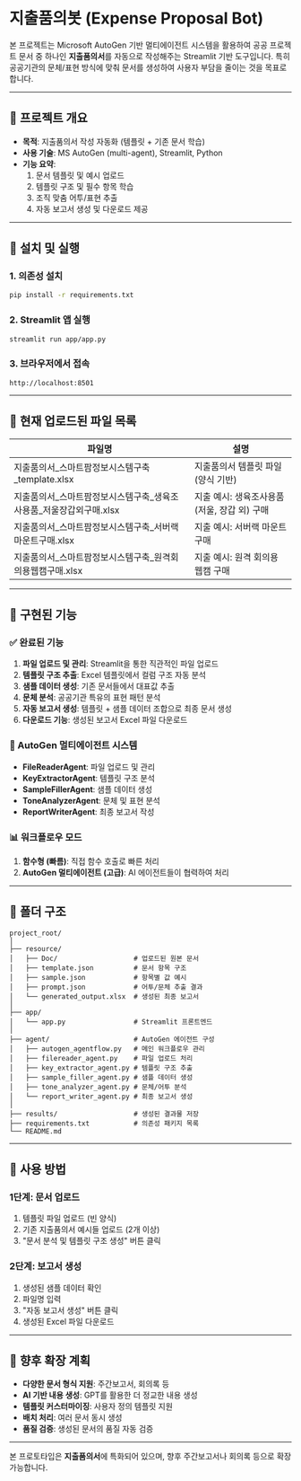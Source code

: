 # 지출품의봇 (Expense Proposal Bot)

본 프로젝트는 Microsoft AutoGen 기반 멀티에이전트 시스템을 활용하여 공공 프로젝트 문서 중 하나인 **지출품의서**를 자동으로 작성해주는 Streamlit 기반 도구입니다. 특히 공공기관의 문체/표현 방식에 맞춰 문서를 생성하여 사용자 부담을 줄이는 것을 목표로 합니다.

---

## 🧩 프로젝트 개요

- **목적**: 지출품의서 작성 자동화 (템플릿 + 기존 문서 학습)
- **사용 기술**: MS AutoGen (multi-agent), Streamlit, Python
- **기능 요약**:
  1. 문서 템플릿 및 예시 업로드
  2. 템플릿 구조 및 필수 항목 학습
  3. 조직 맞춤 어투/표현 추출
  4. 자동 보고서 생성 및 다운로드 제공

---

## 🚀 설치 및 실행

### 1. 의존성 설치
```bash
pip install -r requirements.txt
```

### 2. Streamlit 앱 실행
```bash
streamlit run app/app.py
```

### 3. 브라우저에서 접속
```
http://localhost:8501
```

---

## 📁 현재 업로드된 파일 목록

| 파일명 | 설명 |
|--------|------|
| 지출품의서_스마트팜정보시스템구축_template.xlsx | 지출품의서 템플릿 파일 (양식 기반) |
| 지출품의서_스마트팜정보시스템구축_생육조사용품_저울장갑외구매.xlsx | 지출 예시: 생육조사용품(저울, 장갑 외) 구매 |
| 지출품의서_스마트팜정보시스템구축_서버랙마운트구매.xlsx | 지출 예시: 서버랙 마운트 구매 |
| 지출품의서_스마트팜정보시스템구축_원격회의용웹캠구매.xlsx | 지출 예시: 원격 회의용 웹캠 구매 |

---

## 🔧 구현된 기능

### ✅ 완료된 기능
1. **파일 업로드 및 관리**: Streamlit을 통한 직관적인 파일 업로드
2. **템플릿 구조 추출**: Excel 템플릿에서 컬럼 구조 자동 분석
3. **샘플 데이터 생성**: 기존 문서들에서 대표값 추출
4. **문체 분석**: 공공기관 특유의 표현 패턴 분석
5. **자동 보고서 생성**: 템플릿 + 샘플 데이터 조합으로 최종 문서 생성
6. **다운로드 기능**: 생성된 보고서 Excel 파일 다운로드

### 🤖 AutoGen 멀티에이전트 시스템
- **FileReaderAgent**: 파일 업로드 및 관리
- **KeyExtractorAgent**: 템플릿 구조 분석
- **SampleFillerAgent**: 샘플 데이터 생성
- **ToneAnalyzerAgent**: 문체 및 표현 분석
- **ReportWriterAgent**: 최종 보고서 작성

### 📊 워크플로우 모드
1. **함수형 (빠름)**: 직접 함수 호출로 빠른 처리
2. **AutoGen 멀티에이전트 (고급)**: AI 에이전트들이 협력하여 처리

---

## 📂 폴더 구조

```
project_root/
│
├── resource/
│   ├── Doc/                   # 업로드된 원본 문서
│   ├── template.json          # 문서 항목 구조
│   ├── sample.json            # 항목별 값 예시
│   ├── prompt.json            # 어투/문체 추출 결과
│   └── generated_output.xlsx  # 생성된 최종 보고서
│
├── app/
│   └── app.py                 # Streamlit 프론트엔드
│
├── agent/                     # AutoGen 에이전트 구성
│   ├── autogen_agentflow.py   # 메인 워크플로우 관리
│   ├── filereader_agent.py    # 파일 업로드 처리
│   ├── key_extractor_agent.py # 템플릿 구조 추출
│   ├── sample_filler_agent.py # 샘플 데이터 생성
│   ├── tone_analyzer_agent.py # 문체/어투 분석
│   └── report_writer_agent.py # 최종 보고서 생성
│
├── results/                   # 생성된 결과물 저장
├── requirements.txt           # 의존성 패키지 목록
└── README.md
```

---

## 🎯 사용 방법

### 1단계: 문서 업로드
1. 템플릿 파일 업로드 (빈 양식)
2. 기존 지출품의서 예시들 업로드 (2개 이상)
3. "문서 분석 및 템플릿 구조 생성" 버튼 클릭

### 2단계: 보고서 생성
1. 생성된 샘플 데이터 확인
2. 파일명 입력
3. "자동 보고서 생성" 버튼 클릭
4. 생성된 Excel 파일 다운로드

---

## 🔮 향후 확장 계획

- **다양한 문서 형식 지원**: 주간보고서, 회의록 등
- **AI 기반 내용 생성**: GPT를 활용한 더 정교한 내용 생성
- **템플릿 커스터마이징**: 사용자 정의 템플릿 지원
- **배치 처리**: 여러 문서 동시 생성
- **품질 검증**: 생성된 문서의 품질 자동 검증

---

본 프로토타입은 **지출품의서**에 특화되어 있으며, 향후 주간보고서나 회의록 등으로 확장 가능합니다.
